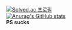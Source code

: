 [![Solved.ac
프로필](http://mazassumnida.wtf/api/v2/generate_badge?boj=gs22059)](https://solved.ac/gs22059) \
[![Anurag's GitHub stats](https://github-readme-stats.vercel.app/api?username=Annyeong-One&count_private=true&show_icons=true)](https://github.com/anuraghazra/github-readme-stats) \
**PS sucks**
<!--
**Annyeong-One/Annyeong-One** is a ✨ _special_ ✨ repository because its `README.md` (this file) appears on your GitHub profile.

Here are some ideas to get you started:

- 🔭 I’m currently working on ...
- 🌱 I’m currently learning ...
- 👯 I’m looking to collaborate on ...
- 🤔 I’m looking for help with ...
- 💬 Ask me about ...
- 📫 How to reach me: ...
- 😄 Pronouns: ...
- ⚡ Fun fact: ...
-->
